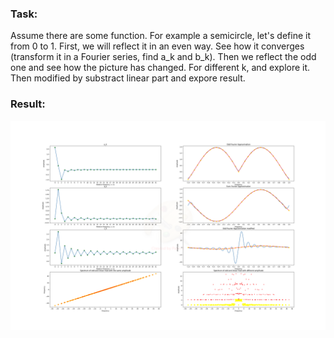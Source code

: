 ### Task:
Assume there are some function. For example a semicircle, let's define it from 0 to 1.
First, we will reflect it in an even way. See how it converges (transform it in a Fourier series, find a_k and b_k).
Then we reflect the odd one and see how the picture has changed. For different k, and explore it.
Then modified by substract linear part and expore result.
### Result:
![Example](example_new.png)
